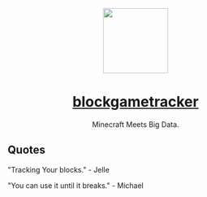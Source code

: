 <p align="center">
  <a href="https://github.com/blockgametracker/blockgametracker/blob/develop/apps/web/public/android-chrome-192x192.png?raw=true">
    <img src="https://blockgametracker.gg" height="128">
    <h1 align="center">blockgametracker</h1>
  </a>
</p>

<p align="center">Minecraft Meets Big Data.</p>

## Quotes

"Tracking Your blocks." - Jelle

"You can use it until it breaks." - Michael
